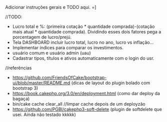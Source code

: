 Adicionar instruções gerais e TODO aqui. =]

//TODO:
- Lucro total e %: (primeira cotação * quantidade comprada)-(cotação mais atual * quantidade comprada). Dividindo esses dois fatores pega a porcentagem de lucro/prejú.
- Tela DASHBOARD incluir lucro total, lucro no ano, lucro vs inflação...
- Implementar índices para comparar os investimentos.
- usuário comum e usuário admin (uau)
- Cadastrar tipos, títulos e ativos automaticamente com o login do usr.

//referências
- https://github.com/FriendsOfCake/bootstrap-ui/blob/master/README.md (dicas de layout do plugin bolado com bootstrap 3)
- https://book.cakephp.org/3.0/en/deployment.html (como dar deploy da bagaça)
- bin/cake cache clear_all //limpar cache depois de um deployzão
- https://github.com/PGBI/cakephp3-soft-delete (plugin de softdelete que usei. Ainda não testado kkkkk)
